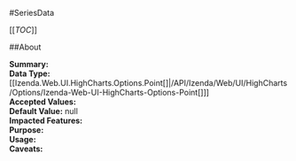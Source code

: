 #SeriesData

[[_TOC_]]

##About

**Summary:**   
**Data Type:** [[Izenda.Web.UI.HighCharts.Options.Point[]|/API/Izenda/Web/UI/HighCharts/Options/Izenda-Web-UI-HighCharts-Options-Point[]]]  
**Accepted Values:**   
**Default Value:** null  
**Impacted Features:**   
**Purpose:**   
**Usage:**   
**Caveats:**   

